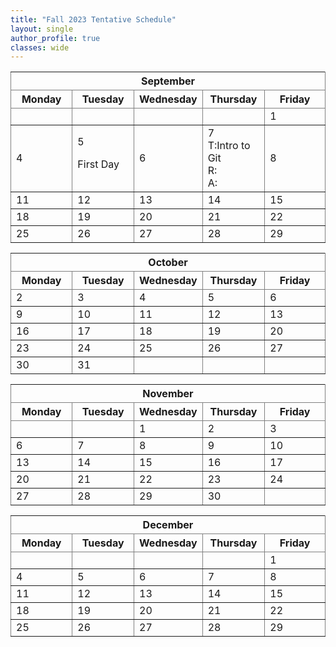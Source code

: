```yaml
---
title: "Fall 2023 Tentative Schedule"
layout: single
author_profile: true
classes: wide
---
```


  <table rules="all">
    <thead>
      <tr>
        <th colspan="5">September</th>
      </tr>
      <tr>
        <th style="width:20%">Monday</th>
        <th style="width:20%">Tuesday</th>
        <th style="width:20%">Wednesday</th>
        <th style="width:20%">Thursday</th>
        <th style="width:20%">Friday</th>
      </tr>
    </thead>
    <tbody>
      <tr>
        <td></td>
        <td></td>
        <td></td>
        <td></td>
        <td>1</td>
      </tr>
      <tr>
        <td>4 </td>
        <td>5 <p>First Day</p></td>
        <td>6</td>
        <td>7 <br> T:Intro to Git <br> R: <br> A: </td>
        <td>8</td>
      </tr>
      <tr>
        <td>11</td>
        <td>12</td>
        <td>13</td>
        <td>14</td>
        <td>15</td>
      </tr>
      <tr>
        <td>18</td>
        <td>19</td>
        <td>20</td>
        <td>21</td>
        <td>22</td>
      </tr>
      <tr>
        <td>25</td>
        <td>26</td>
        <td>27</td>
        <td>28</td>
        <td>29</td>
      </tr>
    </tbody>
  </table>



<table rules="all">
    <thead>
      <tr>
        <th colspan="5">October</th>
      </tr>
      <tr>
        <th style="width:20%">Monday</th>
        <th style="width:20%">Tuesday</th>
        <th style="width:20%">Wednesday</th>
        <th style="width:20%">Thursday</th>
        <th style="width:20%">Friday</th>
       </tr>
    </thead>
    <tbody>
      <tr>
        <td>2</td>
        <td>3</td>
        <td>4</td>
        <td>5</td>
        <td>6</td>
      </tr>
      <tr>
        <td>9</td>
        <td>10</td>
        <td>11</td>
        <td>12</td>
        <td>13</td>
       </tr>
      <tr>
        <td>16</td>
        <td>17</td>
        <td>18</td>
        <td>19</td>
        <td>20</td>
      </tr>
      <tr>
        <td>23</td>
        <td>24</td>
        <td>25</td>
        <td>26</td>
        <td>27</td>
      </tr>
      <tr>
        <td>30</td>
        <td>31</td>
        <td></td>
        <td></td>
        <td></td>
      </tr>
    </tbody>
  </table>


  <table rules="all">
    <thead>
      <tr>
        <th colspan="5">November</th>
      </tr>
      <tr>
        <th style="width:20%">Monday</th>
        <th style="width:20%">Tuesday</th>
        <th style="width:20%">Wednesday</th>
        <th style="width:20%">Thursday</th>
        <th style="width:20%">Friday</th>
      </tr>
    </thead>
    <tbody>
      <tr>
        <td></td>
        <td></td>
        <td>1</td>
        <td>2</td>
        <td>3</td>
      </tr>
      <tr>
        <td>6</td>
        <td>7</td>
        <td>8</td>
        <td>9</td>
        <td>10</td>
      </tr>
      <tr>
        <td>13</td>
        <td>14</td>
        <td>15</td>
        <td>16</td>
        <td>17</td>
      </tr>
      <tr>
        <td>20</td>
        <td>21</td>
        <td>22</td>
        <td>23</td>
        <td>24</td>
      </tr>
      <tr>
        <td>27</td>
        <td>28</td>
        <td>29</td>
        <td>30</td>
        <td></td>
      </tr>
    </tbody>
  </table>


  <table rules="all">
    <thead>
      <tr>
        <th colspan="5">December</th>
      </tr>
      <tr>
        <th style="width:20%">Monday</th>
        <th style="width:20%">Tuesday</th>
        <th style="width:20%">Wednesday</th>
        <th style="width:20%">Thursday</th>
        <th style="width:20%">Friday</th>
      </tr>
    </thead>
    <tbody>
      <tr>
        <td></td>
        <td></td>
        <td></td>
        <td></td>
        <td>1</td>
      </tr>
      <tr>
        <td>4</td>
        <td>5</td>
        <td>6</td>
        <td>7</td>
        <td>8</td>
      </tr>
      <tr>
        <td>11</td>
        <td>12</td>
        <td>13</td>
        <td>14</td>
        <td>15</td>
      </tr>
      <tr>
        <td>18</td>
        <td>19</td>
        <td>20</td>
        <td>21</td>
        <td>22</td>
      </tr>
      <tr>
        <td>25</td>
        <td>26</td>
        <td>27</td>
        <td>28</td>
        <td>29</td>
      </tr>
    </tbody>
  </table>